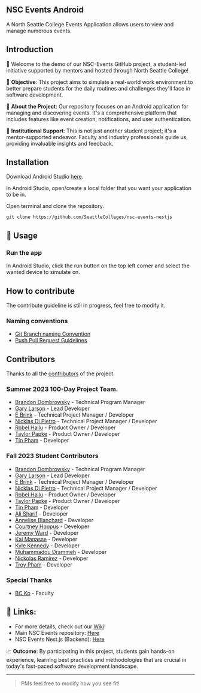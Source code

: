 ## NSC Events Android


A North Seattle College Events Application allows users to view and manage numerous events.  

## Introduction
👋 Welcome to the demo of our NSC-Events GitHub project, a student-led initiative supported by mentors and hosted through North Seattle College!

🎯 **Objective**: This project aims to simulate a real-world work environment to better prepare students for the daily routines and challenges they'll face in software development.

📱 **About the Project**: Our repository focuses on an Android application for managing and discovering events. It's a comprehensive platform that includes features like event creation, notifications, and user authentication.

🏫 **Institutional Support**: This is not just another student project; it's a mentor-supported endeavor. Faculty and industry professionals guide us, providing invaluable insights and feedback.

## Installation

Download Android Studio [here](https://developer.android.com/studio).

In Android Studio, open/create a local folder that you want your application to be in.

Open terminal and clone the repository.

```
git clone https://github.com/SeattleColleges/nsc-events-nestjs
```


## 🤔 Usage

### Run the app

In Android Studio, click the run button on the top left corner and select the wanted device to simulate on. 


## How to contribute

The contribute guideline is still in progress, feel free to modify it.

### Naming conventions

- [Git Branch naming Convention](https://github.com/SeattleColleges/belindas-closet/wiki/Development#git-branch-naming-convention)
- [Push Pull Request Guidelines](https://github.com/SeattleColleges/belindas-closet/wiki/Push-Pull-Request-Guidelines)


## Contributors

Thanks to all the [contributors](https://github.com/orgs/SeattleColleges/people) of the project.

### Summer 2023 100-Day Project Team.
- [Brandon Dombrowsky](https://github.com/brandondombrowsky) - Technical Program Manager 
- [Gary Larson](https://github.com/theGaryLarson) - Lead Developer
- [E Brink](https://github.com/brinkbrink) - Technical Project Manager / Developer
- [Nicklas Di Pietro](https://github.com/Seiyaroo) - Technical Project Manager / Developer
- [Robel Hailu](https://github.com/Robel-003) - Product Owner / Developer
- [Taylor Papke](https://github.com/taylorpapke) - Product Owner / Developer
- [Tin Pham](https://github.com/tinpham5614) - Developer

### Fall 2023 Student Contributors

- [Brandon Dombrowsky](https://github.com/brandondombrowsky) - Technical Program Manager 
- [Gary Larson](https://github.com/theGaryLarson) - Lead Developer
- [E Brink](https://github.com/brinkbrink) - Technical Project Manager / Developer
- [Nicklas Di Pietro](https://github.com/Seiyaroo) - Technical Project Manager / Developer
- [Robel Hailu](https://github.com/Robel-003) - Product Owner / Developer
- [Taylor Papke](https://github.com/taylorpapke) - Product Owner / Developer
- [Tin Pham](https://github.com/tinpham5614) - Developer
- [Ali Sharif](https://github.com/Ali-7s) - Developer
- [Annelise Blanchard](https://github.com/Annelisebx) - Developer
- [Courtney Hoppus](https://github.com/CoutneyHoppus) - Developer
- [Jeremy Ward](https://github.com/Exochos) - Developer
- [Kai Manasse](https://github.com/kaimanasse15) - Developer
- [Kyle Kennedy](https://github.com/kkennedy-gh) - Developer
- [Muhammadou Drammeh](https://github.com/MuhammadNSC) - Developer
- [Nickolas Ramirez](https://github.com/nickolasram) - Developer
- [Troy Pham](https://github.com/TroyFPV48) - Developer


### Special Thanks

- [BC Ko](https://github.com/bcko) - Faculty



## 🔗 Links:
- For more details, check out our [Wiki](https://github.com/SeattleColleges/nsc-events-android/wiki)!
- Main NSC Events repository: [Here](https://github.com/SeattleColleges/nsc-events)
- NSC Events Nest.js (Backend): [Here](https://github.com/SeattleColleges/nsc-events-nestjs)

📈 **Outcome**: By participating in this project, students gain hands-on experience, learning best practices and methodologies that are crucial in today's fast-paced software development landscape.

---

> PMs feel free to modify how you see fit!
